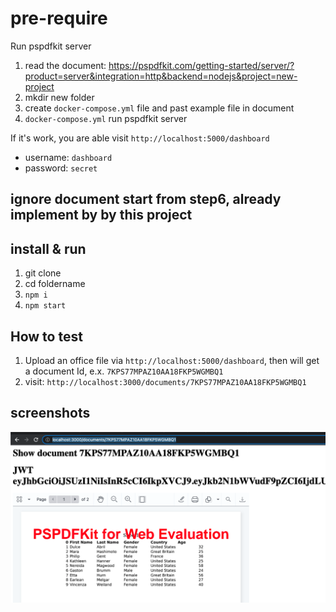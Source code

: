 # pre-require
Run pspdfkit server
1. read the document: https://pspdfkit.com/getting-started/server/?product=server&integration=http&backend=nodejs&project=new-project
2. mkdir new folder
3. create `docker-compose.yml` file and past example file in document
4. `docker-compose.yml` run pspdfkit server

If it's work, you are able visit `http://localhost:5000/dashboard`
- username: `dashboard`
- password: `secret`

## ignore document start from **step6**, already implement by by this project
## install & run
1. git clone
2. cd foldername
3. `npm i`
4. `npm start`

## How to test
1. Upload an office file via `http://localhost:5000/dashboard`, then will get a document Id, e.x. `7KPS77MPAZ10AA18FKP5WGMBQ1`
2. visit: `http://localhost:3000/documents/7KPS77MPAZ10AA18FKP5WGMBQ1`
 
## screenshots
![aaa](./ScreenShot01.png)
